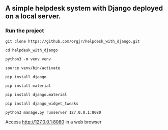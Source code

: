 ## A simple helpdesk system with Django deployed on a local server.

### Run the project

```
git clone https://github.com/orgjr/helpdesk_with_django.git

cd helpdesk_with_django

python3 -m venv venv

source venv/bin/activate

pip install django

pip install material

pip install django.material

pip install django_widget_tweaks

python3 manage.py runserver 127.0.0.1:8080
```

Access http://127.0.0.1:8080 in a web browser
